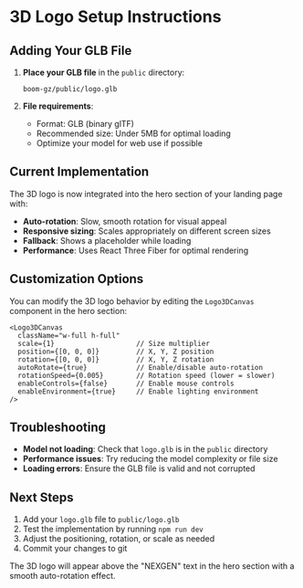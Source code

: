 # 3D Logo Setup Instructions

## Adding Your GLB File

1. **Place your GLB file** in the `public` directory:
   ```
   boom-gz/public/logo.glb
   ```

2. **File requirements**:
   - Format: GLB (binary glTF)
   - Recommended size: Under 5MB for optimal loading
   - Optimize your model for web use if possible

## Current Implementation

The 3D logo is now integrated into the hero section of your landing page with:

- **Auto-rotation**: Slow, smooth rotation for visual appeal
- **Responsive sizing**: Scales appropriately on different screen sizes
- **Fallback**: Shows a placeholder while loading
- **Performance**: Uses React Three Fiber for optimal rendering

## Customization Options

You can modify the 3D logo behavior by editing the `Logo3DCanvas` component in the hero section:

```tsx
<Logo3DCanvas
  className="w-full h-full"
  scale={1}                    // Size multiplier
  position={[0, 0, 0]}         // X, Y, Z position
  rotation={[0, 0, 0]}         // X, Y, Z rotation
  autoRotate={true}            // Enable/disable auto-rotation
  rotationSpeed={0.005}        // Rotation speed (lower = slower)
  enableControls={false}       // Enable mouse controls
  enableEnvironment={true}     // Enable lighting environment
/>
```

## Troubleshooting

- **Model not loading**: Check that `logo.glb` is in the `public` directory
- **Performance issues**: Try reducing the model complexity or file size
- **Loading errors**: Ensure the GLB file is valid and not corrupted

## Next Steps

1. Add your `logo.glb` file to `public/logo.glb`
2. Test the implementation by running `npm run dev`
3. Adjust the positioning, rotation, or scale as needed
4. Commit your changes to git

The 3D logo will appear above the "NEXGEN" text in the hero section with a smooth auto-rotation effect.





